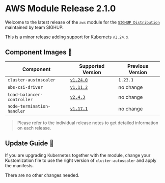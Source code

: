 # AWS Module Release 2.1.0

Welcome to the latest release of the `aws` module for the [`SIGHUP Distribution`](https://github.com/sighupio/fury-distribution) maintained by team SIGHUP.

This is a minor release adding support for Kubernets `v1.24.x`.

## Component Images 🚢

| Component                  | Supported Version                                                                               | Previous Version |
| -------------------------- | ----------------------------------------------------------------------------------------------- | ---------------- |
| `cluster-austoscaler`      | [`v1.24.0`](https://github.com/kubernetes/autoscaler/releases/tag/cluster-autoscaler-1.24.0)    | `1.23.1`         |
| `ebs-csi-driver`           | [`v1.11.2`](https://github.com/kubernetes-sigs/aws-ebs-csi-driver/releases/tag/v1.11.2)         | no change        |
| `load-balancer-controller` | [`v2.4.3`](https://github.com/kubernetes-sigs/aws-load-balancer-controller/releases/tag/v2.4.3) | no change        |
| `node-termination-handler` | [`v1.17.1`](https://github.com/aws/aws-node-termination-handler/releases/tag/v1.17.1)           | no change        |

> Please refer to the individual release notes to get detailed information on each release.

## Update Guide 🦮

If you are upgrading Kubernetes together with the module, change your Kustomization file to use the right version of `cluster-autoscaler` and apply the manifests.

There are no other changes needed.

<!-- Links -->
